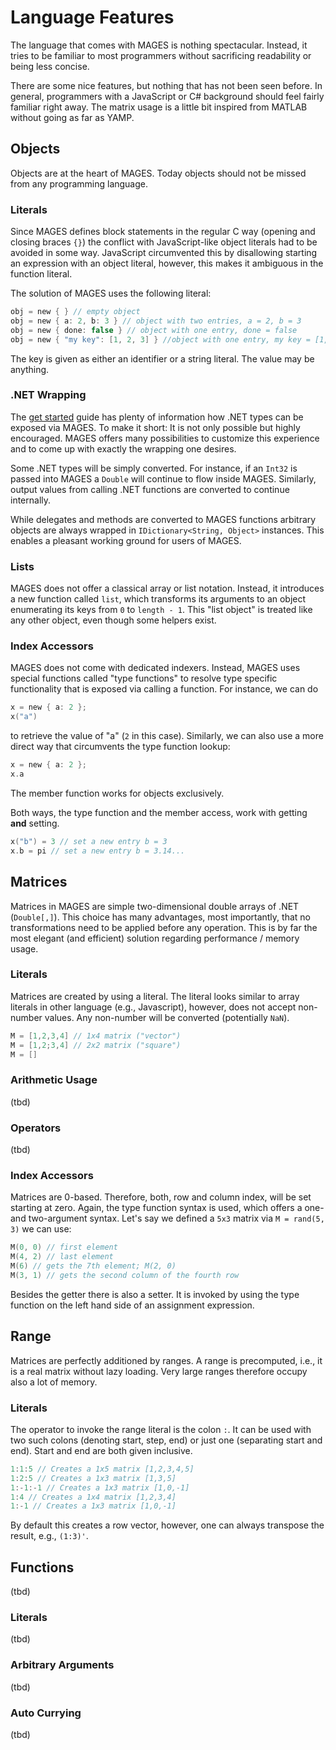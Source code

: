 # Language Features

The language that comes with MAGES is nothing spectacular. Instead, it tries to be familiar to most programmers without sacrificing readability or being less concise.

There are some nice features, but nothing that has not been seen before. In general, programmers with a JavaScript or C# background should feel fairly familiar right away. The matrix usage is a little bit inspired from MATLAB without going as far as YAMP.

## Objects

Objects are at the heart of MAGES. Today objects should not be missed from any programming language.

### Literals

Since MAGES defines block statements in the regular C way (opening and closing braces `{}`) the conflict with JavaScript-like object literals had to be avoided in some way. JavaScript circumvented this by disallowing starting an expression with an object literal, however, this makes it ambiguous in the function literal.

The solution of MAGES uses the following literal:

```C
obj = new { } // empty object
obj = new { a: 2, b: 3 } // object with two entries, a = 2, b = 3
obj = new { done: false } // object with one entry, done = false
obj = new { "my key": [1, 2, 3] } //object with one entry, my key = [1, 2, 3]
```

The key is given as either an identifier or a string literal. The value may be anything.

### .NET Wrapping

The [get started](first-steps.md) guide has plenty of information how .NET types can be exposed via MAGES. To make it short: It is not only possible but highly encouraged. MAGES offers many possibilities to customize this experience and to come up with exactly the wrapping one desires.

Some .NET types will be simply converted. For instance, if an `Int32` is passed into MAGES a `Double` will continue to flow inside MAGES. Similarly, output values from calling .NET functions are converted to continue internally.

While delegates and methods are converted to MAGES functions arbitrary objects are always wrapped in `IDictionary<String, Object>` instances. This enables a pleasant working ground for users of MAGES.

### Lists

MAGES does not offer a classical array or list notation. Instead, it introduces a new function called `list`, which transforms its arguments to an object enumerating its keys from `0` to `length - 1`. This "list object" is treated like any other object, even though some helpers exist.

### Index Accessors

MAGES does not come with dedicated indexers. Instead, MAGES uses special functions called "type functions" to resolve type specific functionality that is exposed via calling a function. For instance, we can do

```C
x = new { a: 2 };
x("a")
```

to retrieve the value of "a" (`2` in this case). Similarly, we can also use a more direct way that circumvents the type function lookup:

```C
x = new { a: 2 };
x.a
```

The member function works for objects exclusively.

Both ways, the type function and the member access, work with getting **and** setting.

```C
x("b") = 3 // set a new entry b = 3
x.b = pi // set a new entry b = 3.14...
```

## Matrices

Matrices in MAGES are simple two-dimensional double arrays of .NET (`Double[,]`). This choice has many advantages, most importantly, that no transformations need to be applied before any operation. This is by far the most elegant (and efficient) solution regarding performance / memory usage.

### Literals

Matrices are created by using a literal. The literal looks similar to array literals in other language (e.g., Javascript), however, does not accept non-number values. Any non-number will be converted (potentially `NaN`).

```C
M = [1,2,3,4] // 1x4 matrix ("vector")
M = [1,2;3,4] // 2x2 matrix ("square")
M = []
```

### Arithmetic Usage

(tbd)

### Operators

(tbd)

### Index Accessors

Matrices are 0-based. Therefore, both, row and column index, will be set starting at zero. Again, the type function syntax is used, which offers a one- and two-argument syntax. Let's say we defined a `5x3` matrix via `M = rand(5, 3)` we can use:

```C
M(0, 0) // first element
M(4, 2) // last element
M(6) // gets the 7th element; M(2, 0)
M(3, 1) // gets the second column of the fourth row
```

Besides the getter there is also a setter. It is invoked by using the type function on the left hand side of an assignment expression.

## Range

Matrices are perfectly additioned by ranges. A range is precomputed, i.e., it is a real matrix without lazy loading. Very large ranges therefore occupy also a lot of memory.

### Literals

The operator to invoke the range literal is the colon `:`. It can be used with two such colons (denoting start, step, end) or just one (separating start and end). Start and end are both given inclusive.

```C
1:1:5 // Creates a 1x5 matrix [1,2,3,4,5]
1:2:5 // Creates a 1x3 matrix [1,3,5]
1:-1:-1 // Creates a 1x3 matrix [1,0,-1]
1:4 // Creates a 1x4 matrix [1,2,3,4]
1:-1 // Creates a 1x3 matrix [1,0,-1]
```

By default this creates a row vector, however, one can always transpose the result, e.g., `(1:3)'`.

## Functions

(tbd)

### Literals

(tbd)

### Arbitrary Arguments

(tbd)

### Auto Currying

(tbd)
